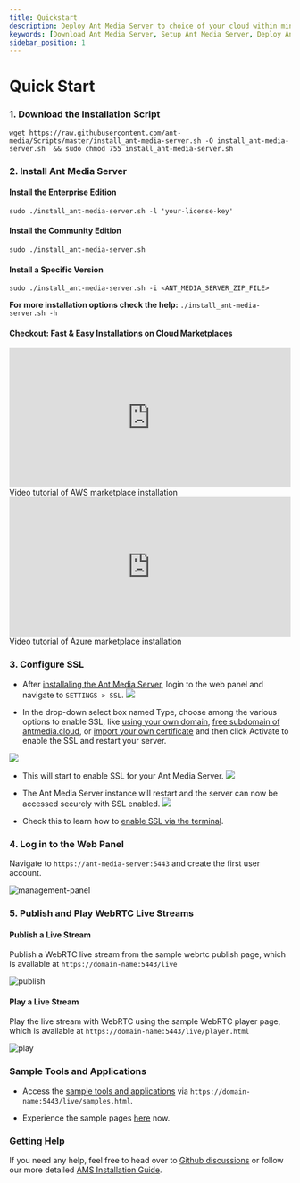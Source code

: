 ```yaml
---
title: Quickstart
description: Deploy Ant Media Server to choice of your cloud within minutes.
keywords: [Download Ant Media Server, Setup Ant Media Server, Deploy Ant Media Server, Tutorial to deploy Ant Media Server, Ant Media Documentation]
sidebar_position: 1
---
```


# Quick Start

### 1. Download the Installation Script

```shell
wget https://raw.githubusercontent.com/ant-media/Scripts/master/install_ant-media-server.sh -O install_ant-media-server.sh  && sudo chmod 755 install_ant-media-server.sh
```

### 2. Install Ant Media Server

#### Install the Enterprise Edition

```shell
sudo ./install_ant-media-server.sh -l 'your-license-key'
```

#### Install the Community Edition
```shell
sudo ./install_ant-media-server.sh
```

#### Install a Specific Version
```shell
sudo ./install_ant-media-server.sh -i <ANT_MEDIA_SERVER_ZIP_FILE>
```

**For more installation options check the help:** `./install_ant-media-server.sh -h`

#### Checkout: Fast & Easy Installations on Cloud Marketplaces


<div style={{display: 'flex', justifyContent: 'space-between', textAlign: 'center', fontWeight:'bold', height: 'auto'}}>
  <div  style={{width: '49%', height:'300px'}}>
      <iframe className="border border-rounded m-3" width="100%" height="250" src="https://www.youtube.com/embed/1yQT-D8gPUo?si=CoXX6jXFZQ0j9xI2" title="YouTube video player" frameborder="0" allow="accelerometer; autoplay; clipboard-write; encrypted-media; gyroscope; picture-in-picture; web-share" allowfullscreen></iframe>
      Video tutorial of AWS marketplace installation
  </div>
  <div  style={{width: '49%', height:'300px'}}>
      <iframe className="border border-rounded m-3" width="100%" height="250" src="https://www.youtube.com/embed/uE8uzWhKSBE" title="YouTube video player" frameborder="0" allow="accelerometer; autoplay; clipboard-write; encrypted-media; gyroscope; picture-in-picture; web-share" allowfullscreen></iframe>
      Video tutorial of Azure marketplace installation
  </div>
</div>

### 3. Configure SSL

- After [installaling the Ant Media Server](https://antmedia.io/docs/guides/installing-on-linux/installing-ams-on-linux/), login to the web panel and navigate to `SETTINGS > SSL`.
![](@site/static/img/ssl-webpanel/ssl-settings.png)

- In the drop-down select box named Type, choose among the various options to enable SSL, like [using your own domain](https://antmedia.io/docs/guides/installing-on-linux/setting-up-ssl/#create-lets-encrypt-certificate-with-http-01-challenge), [free subdomain of antmedia.cloud](https://antmedia.io/docs/guides/installing-on-linux/setting-up-ssl/#get-a-free-subdomain-and-install-ssl-with-lets-encrypt), or [import your own certificate](https://antmedia.io/docs/guides/installing-on-linux/setting-up-ssl/#import-your-custom-certificate) and then click Activate to enable the SSL and restart your server.

![](@site/static/img/ssl-webpanel/ssl-options.png)

- This will start to enable SSL for your Ant Media Server.
![](@site/static/img/ssl-webpanel/enabling-ssl.png)

- The Ant Media Server instance will restart and the server can now be accessed securely with SSL enabled.
![](@site/static/img/ssl-webpanel/ssl-status.png)

- Check this to learn how to [enable SSL via the terminal](https://antmedia.io/docs/version-2.11.3/guides/installing-on-linux/setting-up-ssl/#option-2-installing-ssl-using-the-terminal).

### 4. Log in to the Web Panel

Navigate to ```https://ant-media-server:5443``` and create the first user account.

![management-panel](https://github.com/user-attachments/assets/8901d363-23b2-4f08-979c-6c7e6e15a7df)

### 5. Publish and Play WebRTC Live Streams

#### Publish a Live Stream

Publish a WebRTC live stream from the sample webrtc publish page, which is available at ```https://domain-name:5443/live ```

![publish](https://github.com/user-attachments/assets/510d9d26-275a-459f-939c-0acec27b8632)


#### Play a Live Stream

Play the live stream with WebRTC using the sample WebRTC player page, which is available at ```https://domain-name:5443/live/player.html```

![play](https://github.com/user-attachments/assets/dad6d64e-6462-408e-849b-4b25c590ca96)


### Sample Tools and Applications

- Access the [sample tools and applications](/get-started/sample-tools-and-applications/) via ```https://domain-name:5443/live/samples.html```.

- Experience the sample pages [here](https://test.antmedia.io:5443/live/samples.html) now.


### Getting Help

If you need any help, feel free to head over to [Github discussions](https://github.com/orgs/ant-media/discussions) or follow our more detailed [AMS Installation Guide](/guides/installing-on-linux/installing-ams-on-linux/).
